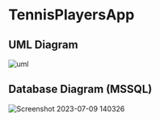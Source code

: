 # TennisPlayersApp

## UML Diagram

![uml](https://github.com/MilosMoskic/TennisPlayersApi/assets/93045390/9922235e-10bf-4564-85d8-01ba4995e436)

## Database Diagram (MSSQL)

![Screenshot 2023-07-09 140326](https://github.com/MilosMoskic/TennisPlayersApi/assets/93045390/f285c513-32aa-47a1-a51f-3c013be83ce8)
